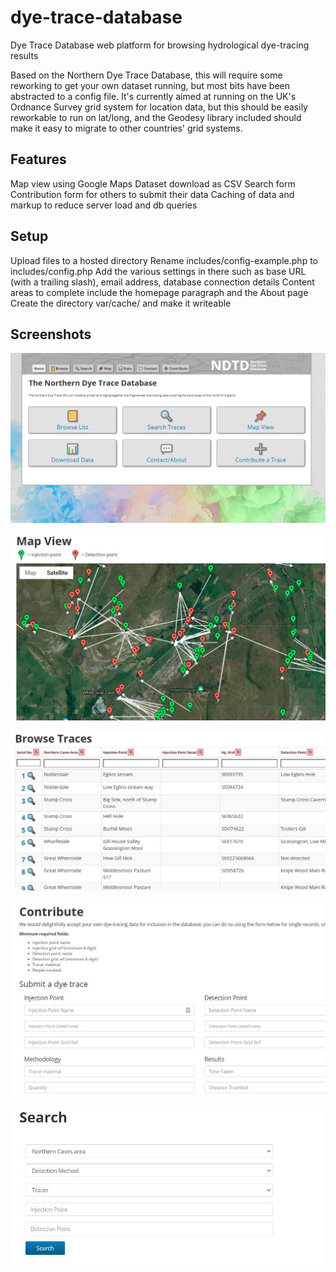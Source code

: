 # dye-trace-database
Dye Trace Database web platform for browsing hydrological dye-tracing results

Based on the Northern Dye Trace Database, this will require some reworking to get your own dataset running, but most bits have been abstracted to a config file. It's currently aimed at running on the UK's Ordnance Survey grid system for location data, but this should be easily reworkable to run on lat/long, and the Geodesy library included should make it easy to migrate to other countries' grid systems.

## Features
Map view using Google Maps
Dataset download as CSV
Search form
Contribution form for others to submit their data
Caching of data and markup to reduce server load and db queries

## Setup
Upload files to a hosted directory
Rename includes/config-example.php to includes/config.php
Add the various settings in there such as base URL (with a trailing slash), email address, database connection details
Content areas to complete include the homepage paragraph and the About page
Create the directory var/cache/ and make it writeable

## Screenshots

![Homepage](/_docs/screenshot-home.JPG)

![Map view](/_docs/screenshot-map.JPG)

![Table](/_docs/screenshot-table.JPG)

![Contribution form](/_docs/screenshot-contribute.JPG)

![Search](/_docs/screenshot-search.JPG)
